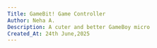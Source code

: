 ```yaml
---
Title: GameBit! Game Controller
Author: Neha A.
Description: A cuter and better GameBoy micro
Created_At: 24th June,2025
---
```


